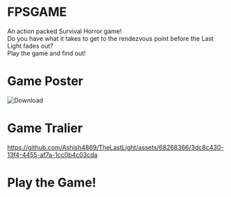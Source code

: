 # FPSGAME
An action packed Survival Horror game! <br/>
Do you have what it takes to get to the rendezvous point before the Last Light fades out? <br/>
Play the game and find out! <br/>

# Game Poster
![Download](./lastlight.jpg)

# Game Tralier
https://github.com/Ashish4869/TheLastLight/assets/68268366/3dc8c430-13f4-4455-af7a-1cc0b4c03cda

# Play the Game!



